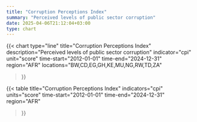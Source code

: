 ```yaml
---
title: "Corruption Perceptions Index"
summary: "Perceived levels of public sector corruption"
date: 2025-04-06T21:12:04+03:00
type: chart
---
```


{{< chart
    type="line"
    title="Corruption Perceptions Index"
    description="Perceived levels of public sector corruption"
    indicator="cpi"
    unit="score"
    time-start="2012-01-01"
    time-end="2024-12-31"
    region="AFR"
    locations="BW,CD,EG,GH,KE,MU,NG,RW,TD,ZA"
>}}

{{< table
    title="Corruption Perceptions Index"
    indicators="cpi"
    units="score"
    time-start="2012-01-01"
    time-end="2024-12-31"
    region="AFR"
>}}
